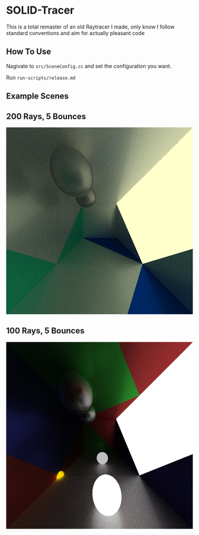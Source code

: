 # SOLID-Tracer
This is a total remaster of an old Raytracer I made, only know I follow standard conventions and aim for actually pleasant code

## How To Use 
Nagivate to `src/SceneConfig.cc` and set the configuration you want.

Run `run-scripts/release.md`

## Example Scenes
## 200 Rays, 5 Bounces
![Example Scene 1](scenes/OutputScene.png)

## 100 Rays, 5 Bounces

![Example Scene 2](scenes/OutputScene_156650.png)
